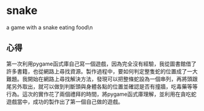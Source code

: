 # snake
a game with a snake eating food\n
## 心得
第一次利用pygame函式庫自己寫一個遊戲，因為完全沒有經驗，我從圖書館借了許多書籍，也從網路上尋找資源。製作過程中，要如何判定整隻蛇的位置成了一大難題。我開始在網路上尋找解決方法，發現可以把整條蛇設為一個串列，再將頭跟尾另外取出，就可以做到判斷頭與身體各點的位置並確認是否有撞牆，吃毒藥等等行為。這次的實作花了兩個禮拜的時間，將pygame函式庫理解，並利用在貪吃蛇遊戲當中，成功的製作出了第一個自己做的遊戲。
